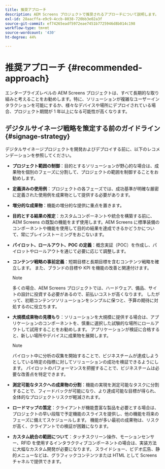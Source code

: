 ```yaml
---
title: 推奨アプローチ
description: AEM Screens プロジェクトで推奨されるアプローチについて説明します。
exl-id: 28aacffa-e9c9-4ccb-8038-720bb3e02a3f
source-git-commit: ef74265eadf5972eae7451b7725946d8b014c198
workflow-type: tm+mt
source-wordcount: '430'
ht-degree: 44%

---
```


# 推奨アプローチ {#recommended-approach}

エンタープライズレベルの AEM Screens プロジェクトは、すべて長期的な取り組みと考えることをお勧めします。特に、ソリューションが複雑なユーザーインタラクションを可能にするか、様々なデバイスや場所にデプロイされている場合、プロジェクト期間が 1 年以上になる可能性が高くなります。

## デジタルサイネージ戦略を策定する前のガイドライン  {#signage-strategy}

デジタルサイネージプロジェクトを開発およびデプロイする前に、以下のレコメンデーションを参照してください。

* **プロジェクト範囲の制御**：目的とするソリューションが野心的な場合は、成果物を個別のフェーズに分割して、プロジェクトの範囲を制御することをお勧めします。

* **定義済みの使用例**：プロジェクトの各フェーズでは、成功基準が明確な厳密に定義された使用例を成果物として提供する必要があります。

* **増分的な成果物**：機能の増分的な提供に重点を置きます。

* **目的とする結果の推定**：カスタムコンポーネントや統合を構築する前に、AEM Screens の既製の機能をまず使用します。AEM Screens に標準装備のコンポーネントや機能を使用して目的の結果を達成できるかどうかについて、常にブレインストーミングをおこないます。

* **パイロット、ロールアウト、POC の定義**：概念実証（POC）を作成し、パイロットやロールアウトを通じて必要に応じて調整します。

* **コンテンツ戦略の事前定義**：短期目標と長期目標を含むコンテンツ戦略を確立します。 また、ブランドの目標や KPI を機能の改善と関連付けます。

  >[!NOTE]
  >
  > 多くの場合、AEM Screens プロジェクトでは、ハードウェア、備品、サイトの設計に投資する必要があるので、前払いコストが高くなります。 したがって、初期コンテンツソリューションをシンプルに保つと、予算の期待に対処するのに役立ちます。

* **大規模成果物の見積もり**：ソリューションを大規模に提供する場合は、アプリケーションのコンポーネントを、慎重に選択した試験的な場所にロールアウトして試用することをお勧めします。 アプリケーションが検証に合格すると、新しい場所やデバイスに成果物を展開します。

  >[!NOTE]
  >
  > パイロット中に分析の収集を開始することで、ビジネスチームが達成しようとしている特定の指標に対してソリューションの成功を検証できるようにします。 パイロットのパフォーマンスを把握することで、ビジネスチームは必要な改善点を特定できます。

* **測定可能なタスクへの成果物の分割**：機能の実現を測定可能なタスクに分割することで、フィードバックが可能になり、より達成可能な目標が得られ、全体的なプロジェクトリスクが軽減されます。

* **ロードマップの策定**：クライアントが機能豊富な製品を必要とする場合は、プロジェクトの早い段階で予定機能のスライスを提供し、他の機能を将来のフェーズに備えてスケジュールします。 機能が多い最初の成果物は、リスクが高く、クライアントでの検証が困難になります。

* **カスタム統合の範囲について**：タッチスクリーン操作、モーションセンサー、RFID を使用するインタラクティブコンポーネントの場合は、実装方法に大幅なカスタム開発が必要になります。 スライドショー、ビデオ広告、静的メニューなどは、グラフィックコンテンツまたは HTML として Screens チャネルで提供できます。

